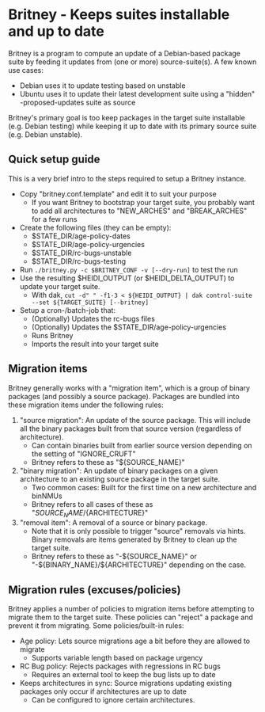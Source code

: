 # Britney - Keeps suites installable and up to date

Britney is a program to compute an update of a Debian-based package suite
by feeding it updates from (one or more) source-suite(s).  A few known use
cases:

 * Debian uses it to update testing based on unstable
 * Ubuntu uses it to update their latest development suite using a "hidden" -proposed-updates suite as source

Britney's primary goal is too keep packages in the target suite installable
(e.g. Debian testing) while keeping it up to date with its primary source
suite (e.g. Debian unstable).

## Quick setup guide

This is a very brief intro to the steps required to setup a
Britney instance.

 * Copy "britney.conf.template" and edit it to suit your purpose
    - If you want Britney to bootstrap your target suite, you
      probably want to add all architectures to "NEW_ARCHES" and
      "BREAK_ARCHES" for a few runs
 * Create the following files (they can be empty):
    - $STATE_DIR/age-policy-dates
    - $STATE_DIR/age-policy-urgencies
    - $STATE_DIR/rc-bugs-unstable
    - $STATE_DIR/rc-bugs-testing
 * Run ```./britney.py -c $BRITNEY_CONF -v [--dry-run]``` to test the run
 * Use the resulting $HEIDI_OUTPUT (or $HEIDI_DELTA_OUTPUT) to update
   your target suite.
    - With dak, ```cut -d" " -f1-3 < ${HEIDI_OUTPUT} | dak control-suite --set ${TARGET_SUITE} [--britney]```
 * Setup a cron-/batch-job that:
    - (Optionally) Updates the rc-bugs files
    - (Optionally) Updates the $STATE_DIR/age-policy-urgencies
    - Runs Britney
    - Imports the result into your target suite

## Migration items

Britney generally works with a "migration item", which is a group of binary
packages (and possibly a source package).  Packages are bundled into these
migration items under the following rules:

 1. "source migration": An update of the source package.  This will include all the binary packages built from that source version (regardless of architecture).
    * Can contain binaries built from earlier source version depending on the setting of "IGNORE_CRUFT"
    * Britney refers to these as "${SOURCE_NAME}"
 1. "binary migration": An update of binary packages on a given architecture to an existing source package in the target suite.
    * Two common cases: Built for the first time on a new architecture and binNMUs
    * Britney refers to all cases of these as "${SOURCE_NAME}/${ARCHITECTURE}"
 1. "removal item": A removal of a source or binary package.
    * Note that it is only possible to trigger "source" removals via hints.  Binary removals are items generated by Britney to clean up the target suite.
    * Britney refers to these as "-${SOURCE_NAME}" or "-${BINARY_NAME}/${ARCHITECTURE}" depending on the case.

## Migration rules (excuses/policies)

Britney applies a number of policies to migration items before attempting
to migrate them to the target suite.  These policies can "reject" a
package and prevent it from migrating.  Some policies/built-in rules:

 * Age policy: Lets source migrations age a bit before they are allowed to migrate
   - Supports variable length based on package urgency
 * RC Bug policy: Rejects packages with regressions in RC bugs
   - Requires an external tool to keep the bug lists up to date
 * Keeps architectures in sync: Source migrations updating existing packages only occur if architectures are up to date
   - Can be configured to ignore certain architectures.


